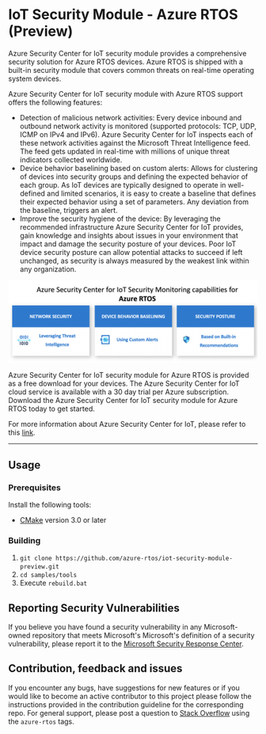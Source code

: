 # IoT Security Module - Azure RTOS (Preview)

Azure Security Center for IoT security module provides a comprehensive security solution for Azure RTOS devices. Azure RTOS is shipped with a built-in security module that covers common threats on real-time operating system devices.

Azure Security Center for IoT security module with Azure RTOS support offers the following features:
- Detection of malicious network activities: Every device inbound and outbound network activity is monitored (supported protocols: TCP, UDP, ICMP on IPv4 and IPv6). Azure Security Center for IoT inspects each of these network activities against the Microsoft Threat Intelligence feed. The feed gets updated in real-time with millions of unique threat indicators collected worldwide.
- Device behavior baselining based on custom alerts: Allows for clustering of devices into security groups and defining the expected behavior of each group. As IoT devices are typically designed to operate in well-defined and limited scenarios, it is easy to create a baseline that defines their expected behavior using a set of parameters. Any deviation from the baseline, triggers an alert.
- Improve the security hygiene of the device: By leveraging the recommended infrastructure Azure Security Center for IoT provides, gain knowledge and insights about issues in your environment that impact and damage the security posture of your devices. Poor IoT device security posture can allow potential attacks to succeed if left unchanged, as security is always measured by the weakest link within any organization.

![Monitoring Capabilities](img/asc_for_iot_monitoring_capabilities.png)

Azure Security Center for IoT security module for Azure RTOS is provided as a free download for your devices. The Azure Security Center for IoT cloud service is available with a 30 day trial per Azure subscription. Download the Azure Security Center for IoT security module for Azure RTOS today to get started.

For more information about Azure Security Center for IoT, please refer to this [link](https://docs.microsoft.com/en-us/azure/asc-for-iot/).

---

## Usage

### Prerequisites

Install the following tools:

* [CMake](https://cmake.org/download/) version 3.0 or later

### Building

1. `git clone https://github.com/azure-rtos/iot-security-module-preview.git`
2. `cd samples/tools`
3. Execute `rebuild.bat`


## Reporting Security Vulnerabilities

If you believe you have found a security vulnerability in any Microsoft-owned repository that meets Microsoft's Microsoft's definition of a security vulnerability, please report it to the [Microsoft Security Response Center](SECURITY.md).

## Contribution, feedback and issues
If you encounter any bugs, have suggestions for new features or if you would like to become an active contributor to this project please follow the instructions provided in the contribution guideline for the corresponding repo.
For general support, please post a question to [Stack Overflow](http://stackoverflow.com/questions/tagged/azure-rtos) using the `azure-rtos` tags.